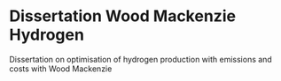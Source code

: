 # Dissertation Wood Mackenzie Hydrogen
Dissertation on optimisation of hydrogen production with emissions and costs with Wood Mackenzie
